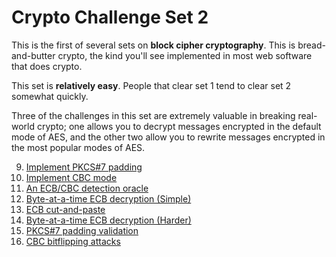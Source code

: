 # Crypto Challenge Set 2

This is the first of several sets on **block cipher cryptography**. This
is bread-and-butter crypto, the kind you'll see implemented in most
web software that does crypto.

This set is **relatively easy**. People that clear set 1 tend to clear
set 2 somewhat quickly.

Three of the challenges in this set are extremely valuable in breaking
real-world crypto; one allows you to decrypt messages encrypted in the
default mode of AES, and the other two allow you to rewrite messages
encrypted in the most popular modes of AES.

9. [Implement PKCS#7 padding](https://github.com/wasamasa/cryptopals/blob/master/02/09.md)
10. [Implement CBC mode](https://github.com/wasamasa/cryptopals/blob/master/02/10.md)
11. [An ECB/CBC detection oracle](https://github.com/wasamasa/cryptopals/blob/master/02/11.md)
12. [Byte-at-a-time ECB decryption (Simple)](https://github.com/wasamasa/cryptopals/blob/master/02/12.md)
13. [ECB cut-and-paste](https://github.com/wasamasa/cryptopals/blob/master/02/13.md)
14. [Byte-at-a-time ECB decryption (Harder)](https://github.com/wasamasa/cryptopals/blob/master/02/14.md)
15. [PKCS#7 padding validation](https://github.com/wasamasa/cryptopals/blob/master/02/15.md)
16. [CBC bitflipping attacks](https://github.com/wasamasa/cryptopals/blob/master/02/16.md)
